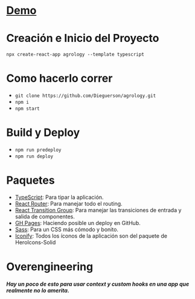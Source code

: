 # [Demo]

# Creación e Inicio del Proyecto
`npx create-react-app agrology --template typescript`

# Como hacerlo correr
- `git clone https://github.com/Dieguerson/agrology.git`
- `npm i`
- `npm start`

# Build y Deploy
- `npm run predeploy`
- `npm run deploy`

# Paquetes
- [TypeScript]: Para tipar la aplicación.
- [React Router]: Para manejar todo el routing.
- [React Transition Group]: Para manejar las transiciones de entrada y salida de componentes.
- [GH Pages]: Haciendo posible un deploy en GitHub.
- [Sass]: Para un CSS más cómodo y bonito.
- [Iconify]: Todos los íconos de la aplicación son del paquete de HeroIcons-Solid

# Overengineering
##### Hay un poco de esto para usar context y custom hooks en una app que realmente no lo amerita.

[TypeScript]: <https://www.typescriptlang.org/>
[React Router]: <https://reactrouter.com/en/v6.3.0r>
[React Transition Group]: <https://www.npmjs.com/package/react-transition-group>
[GH Pages]: <https://www.npmjs.com/package/gh-pages>
[Sass]: <https://www.npmjs.com/package/sass>
[Iconify]: <https://iconify.design/>
[Demo]: <https://dieguerson.github.io/agrology/>